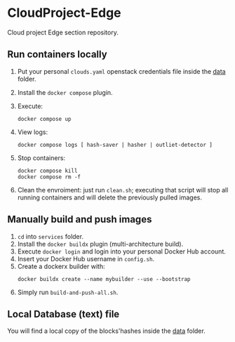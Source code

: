 # CloudProject-Edge
Cloud project Edge section repository.

## Run containers locally
1. Put your personal `clouds.yaml` openstack credentials file inside the [data](data) folder.
2. Install the `docker compose` plugin.
3. Execute:
	```
	docker compose up
	```

4. View logs:
	```
	docker compose logs [ hash-saver | hasher | outliet-detector ]
	```

5. Stop containers:
	```
	docker compose kill
	docker compose rm -f
	```

6. Clean the envroiment: just run `clean.sh`; executing that script will stop all running containers and will delete the previously pulled images.

## Manually build and push images
1. `cd` into `services` folder.
2. Install the `docker buildx` plugin (multi-architecture build).
3. Execute `docker login` and login into your personal Docker Hub account.
4. Insert your Docker Hub username in `config.sh`.
5. Create a dockerx builder with:
	```
	docker buildx create --name mybuilder --use --bootstrap
	```
6. Simply run `build-and-push-all.sh`.

## Local Database (text) file
You will find a local copy of the blocks'hashes inside the [data](data) folder.
